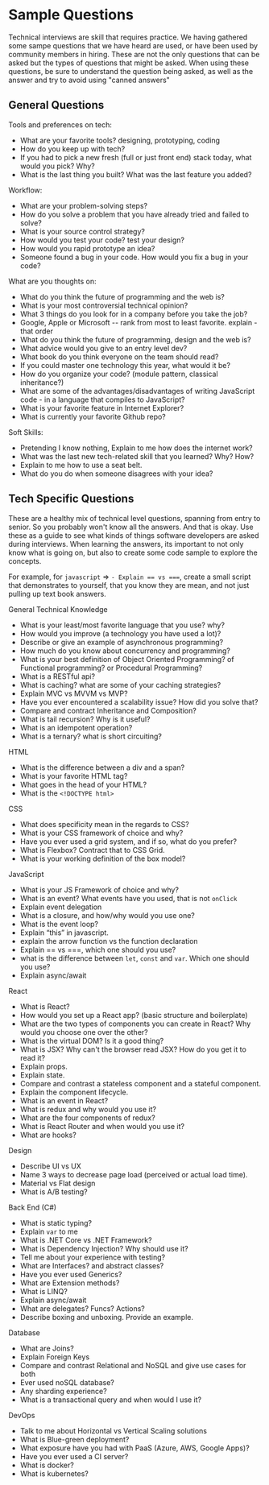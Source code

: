 # Sample Questions

Technical interviews are skill that requires practice. We having gathered some sampe questions that we have heard are used, or have been used by community members in hiring. These are not the only questions that can be asked but the types of questions that might be asked. When using these questions, be sure to understand the question being asked, as well as the answer and try to avoid using "canned answers"

## General Questions

Tools and preferences on tech:

- What are your favorite tools? designing, prototyping, coding
- How do you keep up with tech?
- If you had to pick a new fresh (full or just front end) stack today, what would you pick? Why?
- What is the last thing you built? What was the last feature you added?

Workflow:

- What are your problem-solving steps?
- How do you solve a problem that you have already tried and failed to solve?
- What is your source control strategy?
- How would you test your code? test your design?
- How would you rapid prototype an idea?
- Someone found a bug in your code. How would you fix a bug in your code?

What are you thoughts on:

- What do you think the future of programming and the web is?
- What is your most controversial technical opinion?
- What 3 things do you look for in a company before you take the job?
- Google, Apple or Microsoft -- rank from most to least favorite. explain - that order
- What do you think the future of programming, design and the web is?
- What advice would you give to an entry level dev?
- What book do you think everyone on the team should read?
- If you could master one technology this year, what would it be?
- How do you organize your code? (module pattern, classical inheritance?)
- What are some of the advantages/disadvantages of writing JavaScript code - in a language that compiles to JavaScript?
- What is your favorite feature in Internet Explorer?
- What is currently your favorite Github repo?

Soft Skills:

- Pretending I know nothing, Explain to me how does the internet work?
- What was the last new tech-related skill that you learned? Why? How?
- Explain to me how to use a seat belt.
- What do you do when someone disagrees with your idea?

## Tech Specific Questions
These are a healthy mix of technical level questions, spanning from entry to senior. So you probably won't know all the answers. And that is okay. Use these as a guide to see what kinds of things software developers are asked during interviews. When learning the answers, its important to not only know what is going on, but also to create some code sample to explore the concepts. 

For example, for `javascript` => `- Explain == vs ===`, create a small script that demonstrates to yourself, that you know they are mean, and not just pulling up text book answers.  



General Technical Knowledge
- What is your least/most favorite language that you use? why?
- How would you improve (a technology you have used a lot)?
- Describe or give an example of asynchronous programming?
- How much do you know about concurrency and programming?
- What is your best definition of Object Oriented Programming? of Functional programming? or Procedural Programming? 
- What is a RESTful api?
- What is caching? what are some of your caching strategies?
- Explain MVC vs MVVM vs MVP?
- Have you ever encountered a scalability issue? How did you solve that?
- Compare and contract Inheritance and Composition? 
- What is tail recursion?  Why is it useful?
- What is an idempotent operation?
- What is a ternary? what is short circuiting?


HTML
- What is the difference between a div and a span?
- What is your favorite HTML tag?
- What goes in the head of your HTML?
- What is the `<!DOCTYPE html>`

CSS
- What does specificity mean in the regards to CSS?
- What is your CSS framework of choice and why?
- Have you ever used a grid system, and if so, what do you prefer?
- What is Flexbox? Contract that to CSS Grid.
- What is your working definition of the box model?

JavaScript
- What is your JS Framework of choice and why?
- What is an event? What events have you used, that is not `onClick`
- Explain event delegation
- What is a closure, and how/why would you use one?
- What is the event loop?
- Explain “this” in javascript.
- explain the arrow function vs the function declaration 
- Explain == vs ===, which one should you use?
- what is the difference between `let`, `const` and `var`. Which one should you use?
- Explain async/await

React
- What is React?
- How would you set up a React app? (basic structure and boilerplate)
- What are the two types of components you can create in React? Why would you choose one over the other?
- What is the virtual DOM? Is it a good thing?
- What is JSX? Why can't the browser read JSX? How do you get it to read it?
- Explain props.
- Explain state.
- Compare and contrast a stateless component and a stateful component.
- Explain the component lifecycle.
- What is an event in React?
- What is redux and why would you use it?
- What are the four components of redux?
- What is React Router and when would you use it?
- What are hooks?


Design
- Describe UI vs UX
- Name 3 ways to decrease page load (perceived or actual load time).
- Material vs Flat design
- What is A/B testing?


Back End (C#)
- What is static typing?
- Explain `var` to me
- What is .NET Core vs .NET Framework?
- What is Dependency Injection? Why should use it?
- Tell me about your experience with testing?
- What are Interfaces? and abstract classes?
- Have you ever used Generics?
- What are Extension methods?
- What is LINQ?
- Explain async/await
- What are delegates? Funcs? Actions?
- Describe boxing and unboxing. Provide an example.


Database
- What are Joins?
- Explain Foreign Keys
- Compare and contrast Relational and NoSQL  and give use cases for both
- Ever used noSQL database?
- Any sharding experience?
- What is a transactional query and when would I use it?

DevOps
- Talk to me about Horizontal vs Vertical Scaling solutions
- What is Blue-green deployment?
- What exposure have you had with PaaS (Azure, AWS, Google Apps)?
- Have you ever used a CI server?
- What is docker?
- What is kubernetes?
